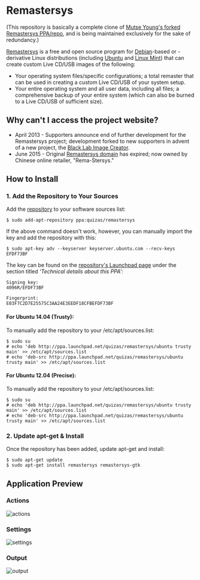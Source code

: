 Remastersys
===========

(This repository is basically a complete clone of [Mutse Young's forked Remastersys PPA/repo](https://github.com/mutse/remastersys), and is being maintained exclusively for the sake of redundancy.)

[Remastersys](https://en.wikipedia.org/wiki/Remastersys) is a free and open source program for [Debian](https://www.debian.org/)-based or -derivative Linux distributions (including [Ubuntu](http://www.ubuntu.com/) and [Linux Mint](http://linuxmint.com/)) that can create custom Live CD/USB images of the following:

* Your operating system files/specific configurations; a total remaster that can be used in creating a custom Live CD/USB of your system setup.
* Your entire operating system and all user data, including all files; a comprehensive backup of your entire system (which can also be burned to a Live CD/USB of sufficient size).


## Why can't I access the project website?

* April 2013 - Supporters announce end of further development for the Remastersys project; development forked to new supporters in advent of a new project, the [Black Lab Image Creator](http://system-imaging.blogspot.com/).
* June 2015 - Original [Remastersys domain](http://www.remastersys.com/) has expired; now owned by Chinese online retailer, "Rema-Stersys."
 
## How to Install

### 1. Add the Repository to Your Sources

 Add the [repository](https://launchpad.net/~quizas/+archive/ubuntu/remastersys) to your software sources list:

	$ sudo add-apt-repository ppa:quizas/remastersys

If the above command doesn't work, however, you can manually import the key and add the repository with this:

	$ sudo apt-key adv --keyserver keyserver.ubuntu.com --recv-keys EFDF73BF
	
The key can be found on the [repository's Launchpad page](https://launchpad.net/~quizas/+archive/ubuntu/remastersys) under the section titled *'Technical details about this PPA'*:

	Signing key:
	4096R/EFDF73BF
	
	Fingerprint:
	E03F7C2D7E25575C3AA24E3EEDF18CFBEFDF73BF
	

#### For Ubuntu 14.04 (Trusty):

To manually add the repository to your /etc/apt/sources.list:

	$ sudo su
	# echo 'deb http://ppa.launchpad.net/quizas/remastersys/ubuntu trusty main' >> /etc/apt/sources.list
	# echo 'deb-src http://ppa.launchpad.net/quizas/remastersys/ubuntu trusty main' >> /etc/apt/sources.list
	
#### For Ubuntu 12.04 (Precise):

To manually add the repository to your /etc/apt/sources.list:

	$ sudo su
	# echo 'deb http://ppa.launchpad.net/quizas/remastersys/ubuntu trusty main' >> /etc/apt/sources.list
	# echo 'deb-src http://ppa.launchpad.net/quizas/remastersys/ubuntu trusty main' >> /etc/apt/sources.list

### 2. Update apt-get & Install

Once the repository has been added, update apt-get and install:
	
	$ sudo apt-get update
	$ sudo apt-get install remastersys remastersys-gtk

   


## Application Preview

### Actions
![actions](./images/remastersys-gtk-01.png)
### Settings
![settings](./images/remastersys-gtk-02.png)
### Output
![output](./images/remastersys-gtk-03.png)